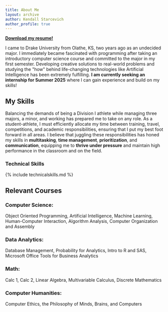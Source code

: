 ```yaml
---
title: About Me
layout: archive
author: Kendall Starcevich
author_profile: true
---
```

<a href="/assets/resume.pdf" download><strong>Download my resume!</strong></a>

I came to Drake University from Olathe, KS, two years ago as an undecided major. I immediately became fascinated with programming after taking an introductory computer science course and committed to the major in my first semester. Developing creative solutions to real-world problems and studying the "how" behind life-changing technologies like Artificial Intelligence has been extremely fulfilling. **I am currently seeking an internship for Summer 2025** where I can gain experience and build on my skills!

## My Skills
Balancing the demands of being a Division I athlete while managing three majors, a minor, and working has prepared me to take on any role. As a student-athlete, I must efficiently allocate my time between training, travel, competitions, and academic responsibilities, ensuring that I put my best foot forward in all areas. I believe that juggling these responsibilities has honed my skills in **multitasking**, **time management**, **prioritization**, and **communication**, equipping me to **thrive under pressure** and maintain high performance in the classroom and on the field.

### Technical Skills

{% include technicalskills.md %}
## Relevant Courses
### Computer Science: 
Object Oriented Programming, Artificial Intelligence, Machine Learning, Human-Computer Interaction, Algorithm Analysis, Computer Organization and Assembly
### Data Analytics:
Database Management, Probability for Analytics, Intro to R and SAS, Microsoft Office Tools for Business Analytics
### Math: 
Calc 1, Calc 2, Linear Algebra, Multivariable Calculus, Discrete Mathematics
### Computer Humanities: 
Computer Ethics, the Philosophy of Minds, Brains, and Computers

